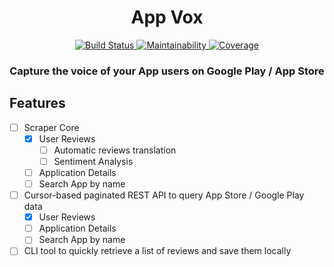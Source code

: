 <h1 align="center">
  App Vox
</h1>

<p align="center">
    <a href="https://travis-ci.com/fabiouu/AppVox">
        <img src="https://travis-ci.com/fabiouu/AppVox.svg?branch=master" alt="Build Status" />
    </a>
    <a href="https://codeclimate.com/github/fabiouu/AppVox/maintainability">
        <img src="https://api.codeclimate.com/v1/badges/6f0c3287d031b4f431ea/maintainability" alt="Maintainability" />
    </a>
    <a href="https://codecov.io/gh/fabiouu/AppVox">
        <img src="https://codecov.io/gh/fabiouu/AppVox/branch/master/graph/badge.svg" alt="Coverage" />
    </a>
</p>

<h3 align="center">
  Capture the voice of your App users on Google Play / App Store
</h3>


## Features
- [ ] Scraper Core
    - [x] User Reviews
        - [ ] Automatic reviews translation
        - [ ] Sentiment Analysis
    - [ ] Application Details
    - [ ] Search App by name
- [ ] Cursor-based paginated REST API to query App Store / Google Play data
    - [x] User Reviews
    - [ ] Application Details
    - [ ] Search App by name
- [ ] CLI tool to quickly retrieve a list of reviews and save them locally